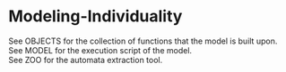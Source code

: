 # Modeling-Individuality

See OBJECTS for the collection of functions that the model is built upon. \
See MODEL for the execution script of the model. \
See ZOO for the automata extraction tool.
